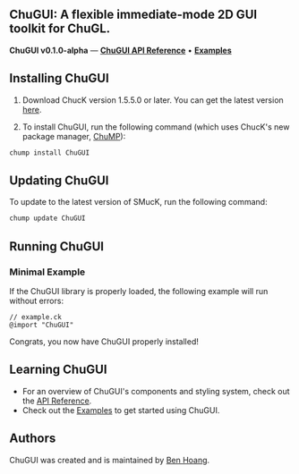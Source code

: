 <h2>ChuGUI: A flexible immediate-mode 2D GUI toolkit for ChuGL.</h2>

**ChuGUI v0.1.0-alpha** — [**ChuGUI API Reference**](https://ccrma.stanford.edu/~hoangben/ChuGUI/api/)
• [**Examples**](https://ccrma.stanford.edu/~hoangben/ChuGUI/examples/)

## Installing ChuGUI

1. Download ChucK version 1.5.5.0 or later. You can get the latest version [here](https://chuck.stanford.edu/release/).

2. To install ChuGUI, run the following command (which uses ChucK's new package manager, [ChuMP](https://chuck.stanford.edu/chump)):
```txt
chump install ChuGUI
```

## Updating ChuGUI

To update to the latest version of SMucK, run the following command:

```txt
chump update ChuGUI
```


## Running ChuGUI

### Minimal Example

If the ChuGUI library is properly loaded, the following example will run without errors:

```
// example.ck
@import "ChuGUI"
```

Congrats, you now have ChuGUI properly installed!

## Learning ChuGUI
- For an overview of ChuGUI's components and styling system, check out the [API Reference](https://ccrma.stanford.edu/~hoangben/ChuGUI/api/).
- Check out the [Examples](https://ccrma.stanford.edu/~hoangben/ChuGUI/examples/) to get started using ChuGUI.

## Authors

ChuGUI was created and is maintained by <a target="_blank" href="https://ccrma.stanford.edu/~hoangben/">Ben Hoang</a>.